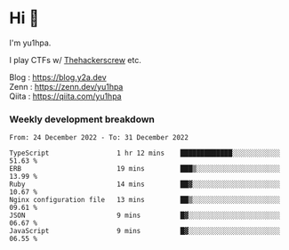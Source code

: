 # Hi 👋

I'm yu1hpa.

I play CTFs w/ [Thehackerscrew](https://www.thehackerscrew.team/) etc.

Blog : https://blog.y2a.dev  
Zenn : https://zenn.dev/yu1hpa  
Qiita : https://qiita.com/yu1hpa  

### Weekly development breakdown

<!--START_SECTION:waka-->

```text
From: 24 December 2022 - To: 31 December 2022

TypeScript                 1 hr 12 mins    █████████████░░░░░░░░░░░░   51.63 %
ERB                        19 mins         ███▒░░░░░░░░░░░░░░░░░░░░░   13.99 %
Ruby                       14 mins         ██▓░░░░░░░░░░░░░░░░░░░░░░   10.67 %
Nginx configuration file   13 mins         ██▒░░░░░░░░░░░░░░░░░░░░░░   09.61 %
JSON                       9 mins          █▓░░░░░░░░░░░░░░░░░░░░░░░   06.67 %
JavaScript                 9 mins          █▓░░░░░░░░░░░░░░░░░░░░░░░   06.55 %
```

<!--END_SECTION:waka-->

